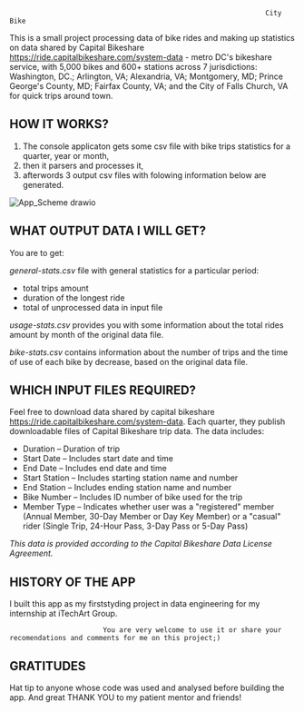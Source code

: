                                                                    City Bike
This is a small project processing data of bike rides and making up statistics on data shared by Capital Bikeshare https://ride.capitalbikeshare.com/system-data - metro DC's bikeshare service, with 5,000 bikes and 600+ stations across 7 jurisdictions: Washington, DC.; Arlington, VA; Alexandria, VA; Montgomery, MD; Prince George's County, MD; Fairfax County, VA; and the City of Falls Church, VA for quick trips around town.

HOW IT WORKS?
-------------------------------
1. The console applicaton gets some csv file with bike trips statistics for a quarter, year or month,
2. then it parsers and processes it,
3. afterwords 3 output csv files with folowing information below are generated. 

![App_Scheme drawio](https://user-images.githubusercontent.com/63054459/162261138-1cdafb3b-7811-455c-9df5-09880d876e48.png)


WHAT OUTPUT DATA I WILL GET?
-------------------------------
You are to get:

*general-stats.csv* file with general statistics for a particular period:
- total trips amount
- duration of the longest ride
- total of unprocessed data in input file

*usage-stats.csv* provides you with some information about the total rides amount by month of the original data file.

*bike-stats.csv* contains information about the number of trips and the time of use of each bike by decrease, based on the original data file.

WHICH INPUT FILES REQUIRED?
------------------------------
Feel free to download data shared by capital bikeshare https://ride.capitalbikeshare.com/system-data. Each quarter, they publish downloadable files of Capital Bikeshare trip data. The data includes:
- Duration – Duration of trip
- Start Date – Includes start date and time
- End Date – Includes end date and time
- Start Station – Includes starting station name and number
- End Station – Includes ending station name and number
- Bike Number – Includes ID number of bike used for the trip
- Member Type – Indicates whether user was a "registered" member (Annual Member, 30-Day Member or Day Key Member) or a "casual" rider (Single Trip, 24-Hour Pass, 3-Day Pass or 5-Day Pass)

*This data is provided according to the Capital Bikeshare Data License Agreement.*

HISTORY OF THE APP
--------------------------------
I built this app as my firststyding project in data engineering for my internship at iTechArt Group.

                           You are very welcome to use it or share your recomendations and comments for me on this project;)
GRATITUDES
--------------------------------
Hat tip to anyone whose code was used and analysed before building the app. And great THANK YOU to my patient mentor and friends!
